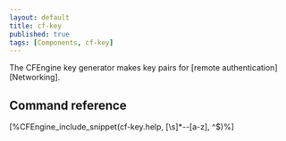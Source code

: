 ```yaml
---
layout: default
title: cf-key
published: true
tags: [Components, cf-key]
---
```


The CFEngine key generator makes key pairs for [remote 
authentication][Networking].

## Command reference

[%CFEngine_include_snippet(cf-key.help, [\s]*--[a-z], ^$)%]
